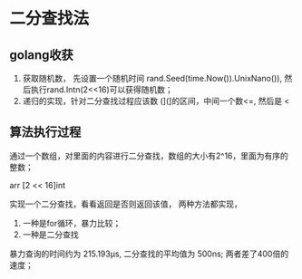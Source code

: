 # 二分查找法


## golang收获
1. 获取随机数， 先设置一个随机时间  rand.Seed(time.Now()).UnixNano()), 然后执行rand.Intn(2<<16)可以获得随机数；
2. 递归的实现，针对二分查找过程应该数  (](]的区间，中间一个数<=, 然后是 <

## 算法执行过程

通过一个数组，对里面的内容进行二分查找，数组的大小有2^16，里面为有序的整数；

arr [2 << 16]int 

实现一个二分查找，看看返回是否则返回该值， 两种方法都实现， 

1. 一种是for循环，暴力比较；
2. 一种是二分查找

暴力查询的时间约为 215.193µs,  二分查找的平均值为 500ns;  两者差了400倍的速度；
